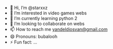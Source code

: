- 👋 Hi, I’m @starxxz
- 👀 I’m interested in video games webs
- 🌱 I’m currently learning python 2
- 💞️ I’m looking to collaborate on webs 
- 📫 How to reach me yandeldiosvan@gmail.com
- 😄 Pronouns: bubalooh
- ⚡ Fun fact: ...

<!---
starxxz2/starxxz2 is a ✨ special ✨ repository because its `README.md` (this file) appears on your GitHub profile.
You can click the Preview link to take a look at your changes.
--->
